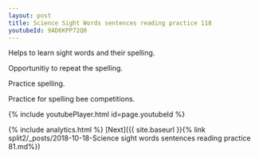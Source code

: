 ```yaml
---
layout: post
title: Science Sight Words sentences reading practice 118
youtubeId: 9AD6KPP72Q0
---
```

 
 
Helps to learn sight words and their spelling.

Opportunitiy to repeat the spelling. 

Practice spelling. 
 
Practice for spelling bee competitions. 
 
{% include youtubePlayer.html id=page.youtubeId %}
 
 
{% include analytics.html %} 
[Next]({{ site.baseurl }}{% link  split2/_posts/2018-10-18-Science sight words sentences reading practice 81.md%})
 
